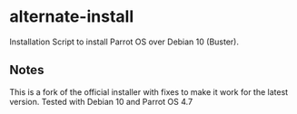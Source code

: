 # alternate-install
Installation Script to install Parrot OS over Debian 10 (Buster).

## Notes
This is a fork of the official installer with fixes to make it work for the latest version. 
Tested with Debian 10 and Parrot OS 4.7
